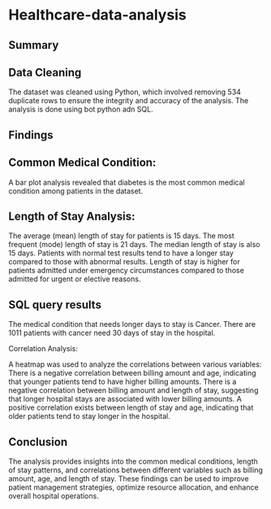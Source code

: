 # Healthcare-data-analysis
## Summary
## Data Cleaning
The dataset was cleaned using Python, which involved removing 534 duplicate rows to ensure the integrity and accuracy of the analysis.
The analysis is done using bot python adn SQL.

## Findings
## Common Medical Condition:

A bar plot analysis revealed that diabetes is the most common medical condition among patients in the dataset.

## Length of Stay Analysis:

The average (mean) length of stay for patients is 15 days.
The most frequent (mode) length of stay is 21 days.
The median length of stay is also 15 days.
Patients with normal test results tend to have a longer stay compared to those with abnormal results.
Length of stay is higher for patients admitted under emergency circumstances compared to those admitted for urgent or elective reasons.

## SQL query results
The medical condition that needs longer days to stay is Cancer. There are 1011 patients with cancer need 30 days of stay in the hospital.

Correlation Analysis:

A heatmap was used to analyze the correlations between various variables:
There is a negative correlation between billing amount and age, indicating that younger patients tend to have higher billing amounts.
There is a negative correlation between billing amount and length of stay, suggesting that longer hospital stays are associated with lower billing amounts.
A positive correlation exists between length of stay and age, indicating that older patients tend to stay longer in the hospital.
## Conclusion
The analysis provides insights into the common medical conditions, length of stay patterns, and correlations between different variables such as billing amount, age, and length of stay. These findings can be used to improve patient management strategies, optimize resource allocation, and enhance overall hospital operations.
